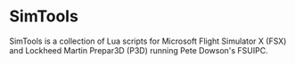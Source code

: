 # SimTools
SimTools is a collection of Lua scripts for Microsoft Flight Simulator X (FSX) and Lockheed Martin Prepar3D (P3D) running Pete Dowson's FSUIPC.
